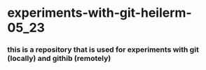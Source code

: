 # experiments-with-git-heilerm-05_23
### this is a repository that is used for experiments with git (locally) and githib (remotely)
